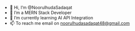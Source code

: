 - 👋 Hi, I’m @NoorulhudaSadaqat
- 👀 I’m a MERN Stack Developer
- 🌱 I’m currently learning AI API Integration
- 📫 To reach me email on noorulhudasadaqat48@gmail.com

